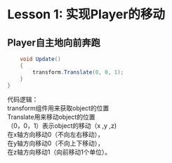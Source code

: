 # Lesson 1: 实现Player的移动
## Player自主地向前奔跑
```C#
    void Update()
    {
        transform.Translate(0, 0, 1);
    }
}
```
代码逻辑：  
transform组件用来获取object的位置  
Translate用来移动object的位置  
（0，0，1）表示object的移动（x ,y ,z)  
在x轴方向移动0（不向左右移动），  
在y轴方向移动0（不向上下移动），  
在z轴方向移动1（向前移动1个单位）。  
